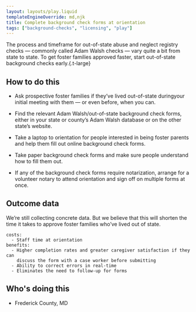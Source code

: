 ```yaml
---
layout: layouts/play.liquid
templateEngineOverride: md,njk
title: Complete background check forms at orientation
tags: ["background-checks", "licensing", "play"]
---
```


The process and timeframe for out-of-state abuse and neglect registry checks — commonly called Adam Walsh checks — vary quite a bit from state to state. To get foster families approved faster, start out-of-state background checks early.{.t-large}

## How to do this

* Ask prospective foster families if they’ve lived out-of-state duringyour initial meeting with them — or even before, when you can.

* Find the relevant Adam Walsh/out-of-state background check forms, either in your state or county’s Adam Walsh database or on the other state’s website.

* Take a laptop to orientation for people interested in being foster parents and help them fill out online background check forms.

* Take paper background check forms and make sure people understand how to fill them out.

* If any of the background check forms require notarization, arrange for a volunteer notary to attend orientation and sign off on multiple forms at once.

## Outcome data

We’re still collecting concrete data. But we believe that this will shorten the time it takes to approve foster families who’ve lived out of state.


    costs:
      - Staff time at orientation
    benefits:
      - Higher completion rates and greater caregiver satisfaction if they can
        discuss the form with a case worker before submitting
      - Ability to correct errors in real-time
      - Eliminates the need to follow-up for forms

## Who's doing this

- Frederick County, MD